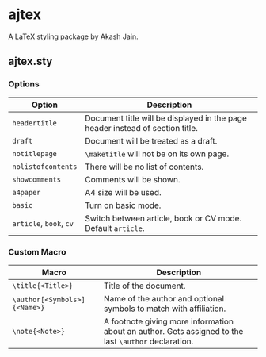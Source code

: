 # ajtex

A LaTeX styling package by Akash Jain.


## ajtex.sty

### Options

Option | Description 
--- | --- 
`headertitle` | Document title will be displayed in the page header instead of section title.
`draft` | Document will be treated as a draft.
`notitlepage` | `\maketitle` will not be on its own page.
`nolistofcontents` | There will be no list of contents.
`showcomments` | Comments will be shown.
`a4paper` | A4 size will be used.
`basic` | Turn on basic mode.
`article`, `book`, `cv` | Switch between article, book or CV mode. Default `article`.

### Custom Macro

Macro | Description
--- | ---
`\title{<Title>}` | Title of the document.
`\author[<Symbols>]{<Name>}` | Name of the author and optional symbols to match with affiliation.
`\note{<Note>}` | A footnote giving more information about an author. Gets assigned to the last `\author` declaration. 

